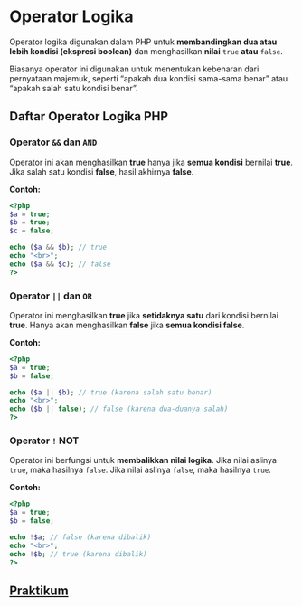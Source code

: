 # Operator Logika

Operator logika digunakan dalam PHP untuk **membandingkan dua atau lebih kondisi (ekspresi boolean)** dan menghasilkan **nilai** `true` **atau** `false`.

Biasanya operator ini digunakan untuk menentukan kebenaran dari pernyataan majemuk, seperti “apakah dua kondisi sama-sama benar” atau “apakah salah satu kondisi benar”.

## Daftar Operator Logika PHP

### Operator `&&` dan `AND`

Operator ini akan menghasilkan **true** hanya jika **semua kondisi** bernilai **true**. Jika salah satu kondisi **false**, hasil akhirnya **false**.

**Contoh:**

```php
<?php
$a = true;
$b = true;
$c = false;

echo ($a && $b); // true
echo "<br>";
echo ($a && $c); // false
?>
```

### Operator `||` dan `OR`

Operator ini menghasilkan **true** jika **setidaknya satu** dari kondisi bernilai **true**. Hanya akan menghasilkan **false** jika **semua kondisi false**.

**Contoh:**

```php
<?php
$a = true;
$b = false;

echo ($a || $b); // true (karena salah satu benar)
echo "<br>";
echo ($b || false); // false (karena dua-duanya salah)
?>
```

### Operator `!` NOT

Operator ini berfungsi untuk **membalikkan nilai logika**. Jika nilai aslinya `true`, maka hasilnya `false`. Jika nilai aslinya `false`, maka hasilnya `true`.

**Contoh:**

```php
<?php
$a = true;
$b = false;

echo !$a; // false (karena dibalik)
echo "<br>";
echo !$b; // true (karena dibalik)
?>
```

## [Praktikum](/materi/011/praktikum-operator-logika.md)
